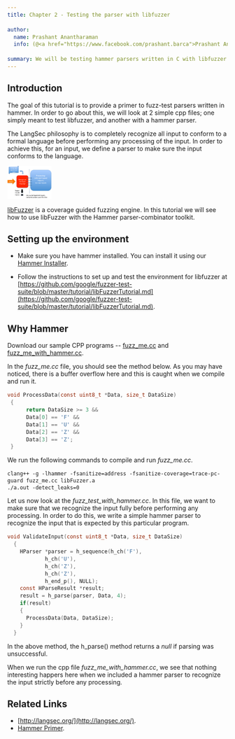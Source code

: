 ```yaml
---
title: Chapter 2 - Testing the parser with libfuzzer

author:
  name: Prashant Anantharaman
  info: (@<a href="https://www.facebook.com/prashant.barca">Prashant Anantharaman</a>)
  
summary: We will be testing hammer parsers written in C with libfuzzer to expose common C stack overflows, buffer overflows, memory leaks, etc.
---
```


## Introduction

The goal of this tutorial is to provide a primer to fuzz-test parsers written in hammer. In order to go about this, we will look at 2 simple cpp files; one simply meant to test libfuzzer, and another with a hammer parser.

The LangSec philosophy is to completely recognize all input to conform to a formal language before performing any processing of the input. In order to achieve this, for an input, we define a parser to make sure the input conforms to the language.

<img src="/pattern.png" style="width:20%;"/>

[libFuzzer](https://github.com/google/fuzzer-test-suite/blob/master/tutorial/libFuzzerTutorial.md) is a coverage guided fuzzing engine. In this tutorial we will see how to use libFuzzer with the Hammer parser-combinator toolkit.

## Setting up the environment

- Make sure you have hammer installed. You can install it using our [Hammer Installer](https://github.com/prashantbarca/hammer-installer).

- Follow the instructions to set up and test the environment for libfuzzer at [https://github.com/google/fuzzer-test-suite/blob/master/tutorial/libFuzzerTutorial.md](https://github.com/google/fuzzer-test-suite/blob/master/tutorial/libFuzzerTutorial.md).

## Why Hammer

Download our sample CPP programs -- [fuzz_me.cc](/fuzz_me.cc) and [fuzz_me_with_hammer.cc](/fuzz_me_with_hammer.cc).

In the _fuzz_me.cc_ file, you should see the method below. As you may have noticed, there is a buffer overflow here and this is caught when we compile and run it.

```c
void ProcessData(const uint8_t *Data, size_t DataSize)
 {       
      return DataSize >= 3 &&
      Data[0] == 'F' &&
      Data[1] == 'U' &&
      Data[2] == 'Z' &&
      Data[3] == 'Z';
 }
```

We run the following commands to compile and run _fuzz_me.cc_.

```shell
clang++ -g -lhammer -fsanitize=address -fsanitize-coverage=trace-pc-guard fuzz_me.cc libFuzzer.a
./a.out -detect_leaks=0
```

Let us now look at the _fuzz_test_with_hammer.cc_. In this file, we want to make sure that we recognize the input fully before performing any processing. In order to do this, we write a simple hammer parser to recognize the input that is expected by this particular program.

```c
void ValidateInput(const uint8_t *Data, size_t DataSize) 
  {
    HParser *parser = h_sequence(h_ch('F'),
    	    h_ch('U'),
            h_ch('Z'),
            h_ch('Z'),
            h_end_p(), NULL);
    const HParseResult *result;
    result = h_parse(parser, Data, 4); 
    if(result)
    {
      ProcessData(Data, DataSize);
    }
  }
```

In the above method, the h_parse() method returns a _null_ if parsing was unsuccessful.

When we run the cpp file _fuzz_me_with_hammer.cc_, we see that nothing interesting happers here when we included a hammer parser to recognize the input strictly before any processing.

## Related Links

- [http://langsec.org/](http://langsec.org/).
- [Hammer Primer](https://github.com/sergeybratus/HammerPrimer).